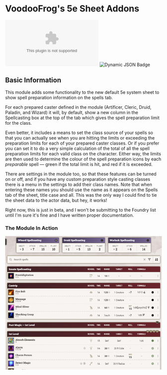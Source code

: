 # VoodooFrog's 5e Sheet Addons

![GitHub Downloads (specific asset, latest release)](https://img.shields.io/github/downloads/voodoofrog/vf-5e-sheet-addons/latest/module.zip?style=for-the-badge&logo=github&label=Downloads%20(Latest%20Release)&color=%2388ff00)
![Dynamic JSON Badge](https://img.shields.io/badge/dynamic/json?url=https%3A%2F%2Fgithub.com%2Fvoodoofrog%2Fvf-5e-sheet-addons%2Freleases%2Fdownload%2F1.0.0-beta.2%2Fmodule.json&query=%24.compatibility.minimum&style=for-the-badge&label=Foundry%20Version&color=%23FF6E20)


## Basic Information

This module adds some functionality to the new default 5e system sheet to show spell preparation information on the spells tab.

For each prepared caster defined in the module (Artificer, Cleric, Druid, Paladin, and Wizard) it will, by default, show a new column in the Spellcasting box at the top of the tab which gives the spell preparation limit for the class.

Even better, it includes a means to set the class source of your spells so that you can actually see when you are hitting the limits or exceeding the preparation limits for each of your prepared caster classes. Or if you prefer you can set it to do a very simple calculation of the total of all the spell preparation limits for each valid class on the character. Either way, the limits are then used to determine the colour of the spell preparation icons by each _preparable_ spell — green if the total limit is hit, and red if it is exceeded.

There are settings in the module too, so that these features can be turned on or off, and if you have any custom preparation style casting classes there is a menu in the settings to add their class names. Note that when entering these names you should use the name as it appears on the Spells tab of the sheet, title case and all. This was the only way I could find to tie the sheet data to the actor data, but hey, it works!

Right now, this is just in beta, and I won't be submitting to the Foundry list until I'm sure it's fine and I have written proper documentation.


### The Module In Action
![a screenshot of the module in action](screenshot.png)